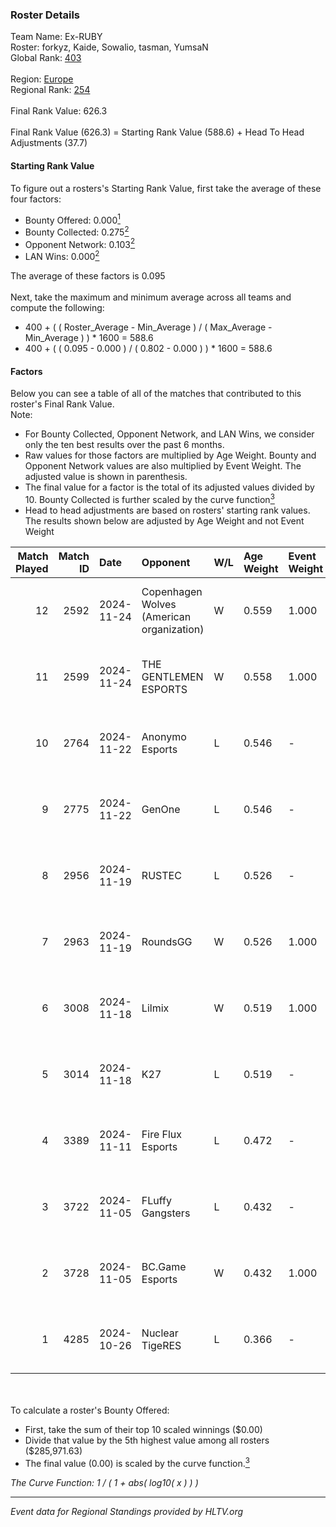 ### Roster Details<br />
Team Name: Ex-RUBY<br />
Roster: forkyz, Kaide, Sowalio, tasman, YumsaN<br />
Global Rank: [403](../../standings_global_2025_02_28.md)<br />
<br />
Region: [Europe]( ../../standings_europe_2025_02_28.md)<br />
Regional Rank: [254]( ../../standings_europe_2025_02_28.md)<br />
<br />
Final Rank Value:  626.3<br />
<br />
Final Rank Value (626.3) = Starting Rank Value (588.6) + Head To Head Adjustments (37.7)<br />

#### Starting Rank Value<br />
To figure out a rosters's Starting Rank Value, first take the average of these four factors:<br />
- Bounty Offered: 0.000[<sup>1</sup>](#table2)
- Bounty Collected: 0.275[<sup>2</sup>](#table1)
- Opponent Network: 0.103[<sup>2</sup>](#table1)
- LAN Wins: 0.000[<sup>2</sup>](#table1)

The average of these factors is 0.095<br />
<br />
Next, take the maximum and minimum average across all teams and compute the following:<br />
- 400 + ( ( Roster_Average - Min_Average ) / ( Max_Average - Min_Average ) ) * 1600 = 588.6
- 400 + ( ( 0.095 - 0.000 ) / ( 0.802 - 0.000 ) ) * 1600 = 588.6


#### Factors<br />
Below you can see a table of all of the matches that contributed to this roster's Final Rank Value.<br />
Note:<br />

- For Bounty Collected, Opponent Network, and LAN Wins, we consider only the ten best results over the past 6 months.
- Raw values for those factors are multiplied by Age Weight. Bounty and Opponent Network values are also multiplied by Event Weight. The adjusted value is shown in parenthesis.
- The final value for a factor is the total of its adjusted values divided by 10. Bounty Collected is further scaled by the curve function[<sup>3</sup>](#curveFunction)
- Head to head adjustments are based on rosters' starting rank values. The results shown below are adjusted by Age Weight and not Event Weight
<span id="table1"></span><br />


| Match Played | Match ID | Date       | Opponent                                  | W/L | Age Weight | Event Weight | Bounty Collected | Opponent Network | LAN Wins  | H2H Adj. | Roster                                 |
| -: | -: | :- | :- | :- | :- | :- | :- | :- | :- | -: | :- |
|           12 |     2592 | 2024-11-24 | Copenhagen Wolves (American organization) | W   | 0.559      | 1.000        | 0.019 (0.010)    | 1.000 (0.559)    | 0 (0.000) |    16.61 | forkyz, Kaide, Sowalio, tasman, YumsaN |
|           11 |     2599 | 2024-11-24 | THE GENTLEMEN ESPORTS                     | W   | 0.558      | 1.000        | 0.002 (0.001)    | 0.191 (0.107)    | 0 (0.000) |    12.62 | forkyz, Kaide, Sowalio, tasman, YumsaN |
|           10 |     2764 | 2024-11-22 | Anonymo Esports                           | L   | 0.546      | -            | -                | -                | -         |    -8.95 | forkyz, Kaide, Sowalio, tasman, YumsaN |
|            9 |     2775 | 2024-11-22 | GenOne                                    | L   | 0.546      | -            | -                | -                | -         |    -1.40 | forkyz, Kaide, Sowalio, tasman, YumsaN |
|            8 |     2956 | 2024-11-19 | RUSTEC                                    | L   | 0.526      | -            | -                | -                | -         |    -6.00 | forkyz, Kaide, Sowalio, tasman, YumsaN |
|            7 |     2963 | 2024-11-19 | RoundsGG                                  | W   | 0.526      | 1.000        | 0.000 (0.000)    | 0.066 (0.034)    | 0 (0.000) |     6.91 | forkyz, Kaide, Sowalio, tasman, YumsaN |
|            6 |     3008 | 2024-11-18 | Lilmix                                    | W   | 0.519      | 1.000        | 0.001 (0.001)    | 0.141 (0.073)    | 0 (0.000) |     9.99 | forkyz, Kaide, Sowalio, tasman, YumsaN |
|            5 |     3014 | 2024-11-18 | K27                                       | L   | 0.519      | -            | -                | -                | -         |    -1.23 | forkyz, Kaide, Sowalio, tasman, YumsaN |
|            4 |     3389 | 2024-11-11 | Fire Flux Esports                         | L   | 0.472      | -            | -                | -                | -         |    -0.49 | forkyz, Kaide, Sowalio, tasman, YumsaN |
|            3 |     3722 | 2024-11-05 | FLuffy Gangsters                          | L   | 0.432      | -            | -                | -                | -         |    -1.68 | forkyz, Kaide, Sowalio, tasman, YumsaN |
|            2 |     3728 | 2024-11-05 | BC.Game Esports                           | W   | 0.432      | 1.000        | 0.026 (0.011)    | 0.602 (0.260)    | 0 (0.000) |    12.60 | forkyz, Kaide, Sowalio, tasman, YumsaN |
|            1 |     4285 | 2024-10-26 | Nuclear TigeRES                           | L   | 0.366      | -            | -                | -                | -         |    -1.26 | forkyz, Kaide, Sowalio, tasman, YumsaN |

<br />
<span id="table2"></span><br />
To calculate a roster's Bounty Offered:<br />

- First, take the sum of their top 10 scaled winnings ($0.00)
- Divide that value by the 5th highest value among all rosters ($285,971.63)
- The final value (0.00) is scaled by the curve function.[<sup>3</sup>](#curveFunction)

<span id="curveFunction"></span>_The Curve Function: 1 / ( 1 + abs( log10( x ) ) )_<br />

---
_Event data for Regional Standings provided by HLTV.org_<br />
